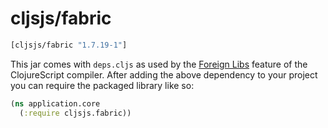 # cljsjs/fabric

[](dependency)
```clojure
[cljsjs/fabric "1.7.19-1"]
```
[](/dependency)

This jar comes with `deps.cljs` as used by the [Foreign Libs][flibs] feature
of the ClojureScript compiler. After adding the above dependency to your project
you can require the packaged library like so:

```clojure
(ns application.core
  (:require cljsjs.fabric))
```

[flibs]: https://github.com/clojure/clojurescript/wiki/Packaging-Foreign-Dependencies
